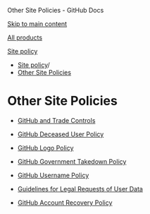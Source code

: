 Other Site Policies - GitHub Docs

[Skip to main content](#main-content)

[All products](/en)

[Site policy](/site-policy)

* [Site policy](/en/site-policy)/
* [Other Site Policies](/en/site-policy/other-site-policies)

Other Site Policies
==========

* [GitHub and Trade Controls](/en/site-policy/other-site-policies/github-and-trade-controls)

* [GitHub Deceased User Policy](/en/site-policy/other-site-policies/github-deceased-user-policy)

* [GitHub Logo Policy](/en/site-policy/other-site-policies/github-logo-policy)

* [GitHub Government Takedown Policy](/en/site-policy/other-site-policies/github-government-takedown-policy)

* [GitHub Username Policy](/en/site-policy/other-site-policies/github-username-policy)

* [Guidelines for Legal Requests of User Data](/en/site-policy/other-site-policies/guidelines-for-legal-requests-of-user-data)

* [GitHub Account Recovery Policy](/en/site-policy/other-site-policies/github-account-recovery-policy)
